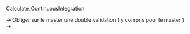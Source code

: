 Calculate_ContinuousIntegration

-> Obliger sur le master une double validation ( y compris pour le master )  
->
